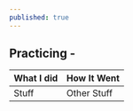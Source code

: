 ```yaml
---
published: true
---
```

## Practicing  -

| What I did   |  How It Went |
| ------------ | ------------ |
| Stuff        |  Other Stuff |
